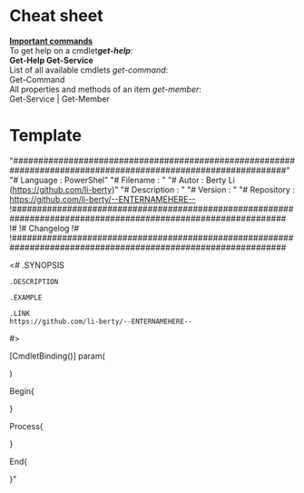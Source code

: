 # Cheat sheet

<b><u>Important commands</u></b><br>
To get help on a cmdlet<b><i>get-help</i></b>:<br>
<b>Get-Help Get-Service</b><br>
List of all available cmdlets <i>get-command</i>:<br>
	Get-Command<br>
All properties and methods of an item <i>get-member</i>:<br>
	Get-Service | Get-Member<br>

# Template

"###############################################################################################################"
"# Language    : PowerShel"
"# Filename    : "
"# Autor       : Berty Li (https://github.com/li-berty)"
"# Description : "
"# Version     : "
"# Repository  : https://github.com/li-berty/--ENTERNAMEHERE--
!###############################################################################################################
!#
!# Changelog
!#
!###############################################################################################################

<#
    .SYNOPSIS
    
    .DESCRIPTION
    
    .EXAMPLE
    
    .LINK
    https://github.com/li-berty/--ENTERNAMEHERE--
#>

[CmdletBinding()]
param(

)

Begin{

}

Process{

}

End{

}"
